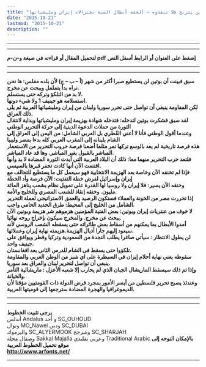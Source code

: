 ```yaml
---
title: "بوتين يترنح فلا تنقذوه – ألحقه أبطال السنة بجنرالات إيران ومليشياتها"
date: "2015-10-21"
lastmod: "2015-10-21"
description: ""
---
```

---

---

**لتحميل المقال أو قراءته في صيغة و-ن-م pdf إضغط على العنوان أو الرابط أسفل النص**

---



---

**سبق فبينت أن بوتين لن يستطيع صبرا أكثر من شهر (أ – ب – ج) لأن بلده مفلس: ها نحن نراه بدأ يتململ ويبحث عن مخرج.  
لا بد من التلكؤ وتركه حتى يستسلم.  
استسلامه هو جينيف 1 ولا شيء دونها.  
لكن المقاومة ينبغي أن تواصل حتى تحرر سوريا ولبنان من إيران ومليشياتها العربية ثم يلي ذلك العراق.  
لقد سبق فشكرت بوتين لتدخله: فتدخله شهادة بهزيمة إيران ومليشياتها وبداية لانتقال الثورة من حملات الدعوة الدينية إلى حركة التحرير الوطني  
وعندما أقول الوطني فأنا لا أعني القُطري بل العربي الشامل: من اليمن إلى العراق إلى الشام بلبنانه إلى المغرب العربي كله بدءا بمصر وليبيا  
هذه فرصة تاريخية لم يعد بالوسع تركها تمر مثلما أضعنا فرصة حروب التحرير من الاستعمار المباشر بالقبول بغير المباشر. وها قد عاد المباشر.  
فلتعد حرب التحرير منهما معا: ذلك أن البلاد العربية التي أيدت الثورة المضادة لا بد وأنها اقتنعت الآن أنها كادت تحفر قبرها بالسيسي.  
فإذا لم تخنقه الآن وخاصة بعد الهزيمة الانتخابية فهو سيعمل كل ما يستطيع للتحالف مع إيران وإسرائيل لفرض خطة التفتيت: الآن فرصة وأد الخطة  
وخنقه الآن يسير: فلا إيران ولا روسيا لها القدرة على تمويل نظام بشعب يناهز المائة مليون. وخنقه إنقاذ للشعب المصري وللخليج والأمة.  
إذا تحررت مصر من الخونة والعملاء فستكون الرصيد والعمق الاستراتيجي لعملة التحرير الشامل من الخليج إلى المحيط: طرق الحديد الحامي واجب.  
لا خوف من عنتريات إيران وبوتين: بعض الفتية المؤمنين هزموهم شر هزيمة وبوتين الآن يبحث عن مخرج. والمخرج سيكون بإخراج روحه نهائيا.  
أمدوا الأبطال بما يمكنهم من أسقاط بعض طائراته حتى يسقطه الشعب الروسي لأنه سيعود إليهم جارا أذيال الهزيمة.هزيمته نهاية إيران وعملائها.  
لن يطول الانتظار : سيأتي صاغرا يطلب النجدة من السعودية وتركيا وقطر ويوافق على جينيف واحد.  
تلكؤوا حتى يسقط في الشام للدرس الثاني بعد افغانستان.  
سقوطه يعني نهاية أحلام إيران في السيطرة على اي شبر من الوطن العربي والمقاومة ينبغي أن تواصل لتحرير لبنان والعراق بعد سوريا.  
وإذا تم ذلك سيسقط الماريشال الجبان الذي لم يحارب إلا شعبه الأعزل : ماريشالية التآمر والخيانة.  
وعندئذ يصبح تحرير فلسطين من أيسر الأمور بمجرد فرض الدولة ذات القومتيين مؤقتا لأن الديموغرافيا والهجرة المضادة سترجعها إلى قوميتها العربية.**

---

---

**يرجى تثبيت الخطوط**   
 أندلس Andalus  و أحد SC\_OUHOUD  
 ونوال MO\_Nawel  ودبي SC\_DUBAI   
 واليرموك SC\_ALYERMOOK  وشرجح SC\_SHARJAH   
 وصقال مجلة Sakkal Majalla وعربي تقليدي Traditional Arabic  **بالإمكان التوجه إلى موقع تحميل الخطوط العربية  
 http://www.arfonts.net/**

---

###